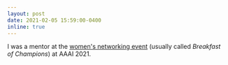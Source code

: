 ```yaml
---
layout: post
date: 2021-02-05 15:59:00-0400
inline: true
---
```


I was a mentor at the [women's networking event](https://womenmentorinai.github.io/) (usually called _Breakfast of Champions_) at AAAI 2021.
